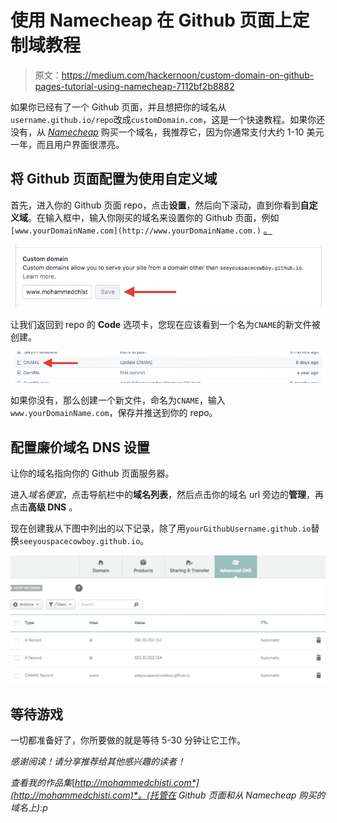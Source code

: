 # 使用 Namecheap 在 Github 页面上定制域教程

> 原文：<https://medium.com/hackernoon/custom-domain-on-github-pages-tutorial-using-namecheap-7112bf2b8882>

如果你已经有了一个 Github 页面，并且想把你的域名从`username.github.io/repo`改成`customDomain.com`，这是一个快速教程。如果你还没有，从 [*Namecheap*](https://namecheap.com) 购买一个域名，我推荐它，因为你通常支付大约 1-10 美元一年，而且用户界面很漂亮。

## 将 Github 页面配置为使用自定义域

首先，进入你的 Github 页面 repo，点击**设置**，然后向下滚动，直到你看到**自定义域**。在输入框中，输入你刚买的域名来设置你的 Github 页面，例如`[www.yourDomainName.com](http://www.yourDomainName.com.)` [。](http://www.yourDomainName.com.)

![](img/2797497668eacdd1ea65829322f2711c.png)

让我们返回到 repo 的 **Code** 选项卡，您现在应该看到一个名为`CNAME`的新文件被创建。

![](img/2f60e4efeb50f9165b3ec2ed98ec7ee2.png)

如果你没有，那么创建一个新文件，命名为`CNAME`，输入`www.yourDomainName.com`，保存并推送到你的 repo。

## 配置廉价域名 DNS 设置

让你的域名指向你的 Github 页面服务器。

进入*域名便宜*，点击导航栏中的**域名列表**，然后点击你的域名 url 旁边的**管理**，再点击**高级 DNS** 。

现在创建我从下图中列出的以下记录，除了用`yourGithubUsername.github.io`替换`seeyouspacecowboy.github.io`。

![](img/7862dafe7eb85adaf7028e4e59185522.png)

## 等待游戏

一切都准备好了，你所要做的就是等待 5-30 分钟让它工作。

*感谢阅读！请分享推荐给其他感兴趣的读者！*

*查看我的作品集*[*http://mohammedchisti.com*](http://mohammedchisti.com)*。(托管在 Github 页面和从 Namecheap 购买的域名上):p*